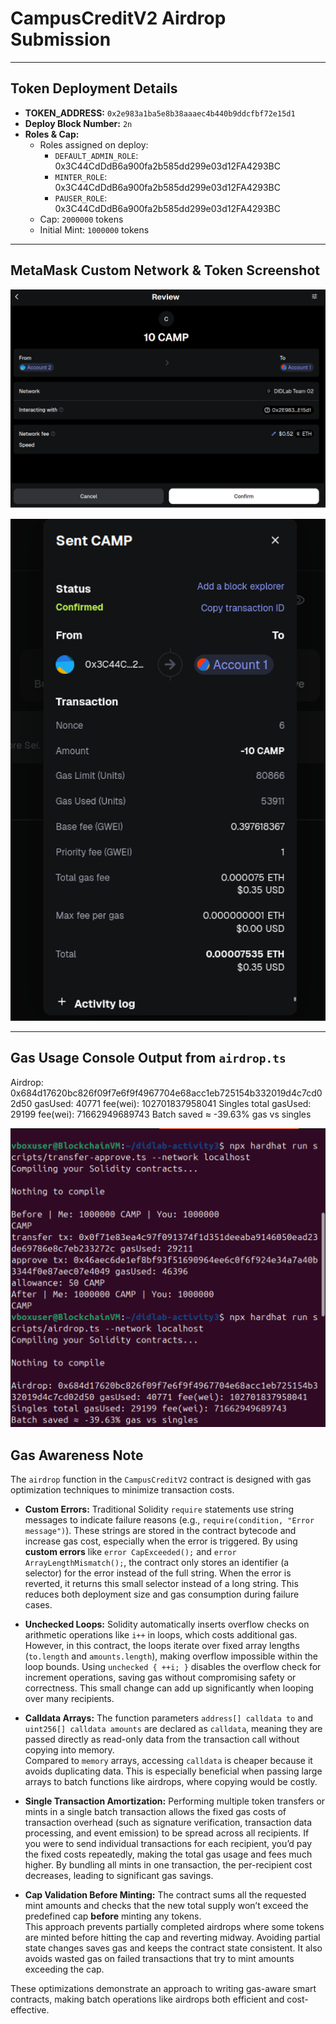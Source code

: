 # CampusCreditV2 Airdrop Submission

---

## Token Deployment Details

- **TOKEN_ADDRESS:** `0x2e983a1ba5e8b38aaaec4b440b9ddcfbf72e15d1`
- **Deploy Block Number:** `2n`
- **Roles & Cap:**
  - Roles assigned on deploy:
    - `DEFAULT_ADMIN_ROLE`: 0x3C44CdDdB6a900fa2b585dd299e03d12FA4293BC
    - `MINTER_ROLE`: 0x3C44CdDdB6a900fa2b585dd299e03d12FA4293BC
    - `PAUSER_ROLE`: 0x3C44CdDdB6a900fa2b585dd299e03d12FA4293BC
  - Cap: `2000000` tokens
  - Initial Mint: `1000000` tokens

---

## MetaMask Custom Network & Token Screenshot

![MetaMask Custom Network and Token](https://github.com/jsb58p/blockchain-assignment3-biddinger/blob/main/screenshots/screenshot4(CAMP%20pretransfer).png)

![MetaMask Custom Network and Token](https://github.com/jsb58p/blockchain-assignment3-biddinger/blob/main/screenshots/screenshot5(CAMP%20posttransfer).png)

---

## Gas Usage Console Output from `airdrop.ts`

Airdrop: 0x684d17620bc826f09f7e6f9f4967704e68acc1eb725154b332019d4c7cd02d50 gasUsed: 40771 fee(wei): 102701837958041
Singles total gasUsed: 29199 fee(wei): 71662949689743
Batch saved ≈ -39.63% gas vs singles

![airdrop.ts](https://github.com/jsb58p/blockchain-assignment3-biddinger/blob/main/screenshots/screenshot2(npx%20hardhat%20run%20transfer-approve.ts%20and%20airdrop.ts).png)

## Gas Awareness Note

The `airdrop` function in the `CampusCreditV2` contract is designed with gas optimization techniques to minimize transaction costs.

- **Custom Errors:**
  Traditional Solidity `require` statements use string messages to indicate failure reasons (e.g., `require(condition, "Error message")`). These strings are stored in the contract bytecode and increase gas cost, especially when the error is triggered.
  By using **custom errors** like `error CapExceeded();` and `error ArrayLengthMismatch();`, the contract only stores an identifier (a selector) for the error instead of the full string. When the error is reverted, it returns this small selector instead of a long string. This reduces both deployment size and gas consumption during failure cases.

- **Unchecked Loops:**
  Solidity automatically inserts overflow checks on arithmetic operations like `i++` in loops, which costs additional gas. However, in this contract, the loops iterate over fixed array lengths (`to.length` and `amounts.length`), making overflow impossible within the loop bounds.
  Using `unchecked { ++i; }` disables the overflow check for increment operations, saving gas without compromising safety or correctness. This small change can add up significantly when looping over many recipients.

- **Calldata Arrays:** 
  The function parameters `address[] calldata to` and `uint256[] calldata amounts` are declared as `calldata`, meaning they are passed directly as read-only data from the transaction call without copying into memory.  
  Compared to `memory` arrays, accessing `calldata` is cheaper because it avoids duplicating data. This is especially beneficial when passing large arrays to batch functions like airdrops, where copying would be costly.

- **Single Transaction Amortization:** 
  Performing multiple token transfers or mints in a single batch transaction allows the fixed gas costs of transaction overhead (such as signature verification, transaction data processing, and event emission) to be spread across all recipients.
  If you were to send individual transactions for each recipient, you’d pay the fixed costs repeatedly, making the total gas usage and fees much higher. By bundling all mints in one transaction, the per-recipient cost decreases, leading to significant gas savings.

- **Cap Validation Before Minting:**
  The contract sums all the requested mint amounts and checks that the new total supply won’t exceed the predefined cap **before** minting any tokens.  
  This approach prevents partially completed airdrops where some tokens are minted before hitting the cap and reverting midway. Avoiding partial state changes saves gas and keeps the contract state consistent. It also avoids wasted gas on failed transactions that try to mint amounts exceeding the cap.

These optimizations demonstrate an approach to writing gas-aware smart contracts, making batch operations like airdrops both efficient and cost-effective.
